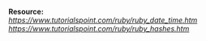 **Resource:** <br>
*https://www.tutorialspoint.com/ruby/ruby_date_time.htm* <br>
*https://www.tutorialspoint.com/ruby/ruby_hashes.htm*